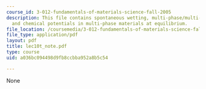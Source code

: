 ```yaml
---
course_id: 3-012-fundamentals-of-materials-science-fall-2005
description: This file contains spontaneous wetting, multi-phase/multi-component systems
  and chemical potentials in multi-phase materials at equilibrium.
file_location: /coursemedia/3-012-fundamentals-of-materials-science-fall-2005/a036bc094498d9fb8ccbba952a8b5c54_lec10t_note.pdf
file_type: application/pdf
layout: pdf
title: lec10t_note.pdf
type: course
uid: a036bc094498d9fb8ccbba952a8b5c54

---
```

None